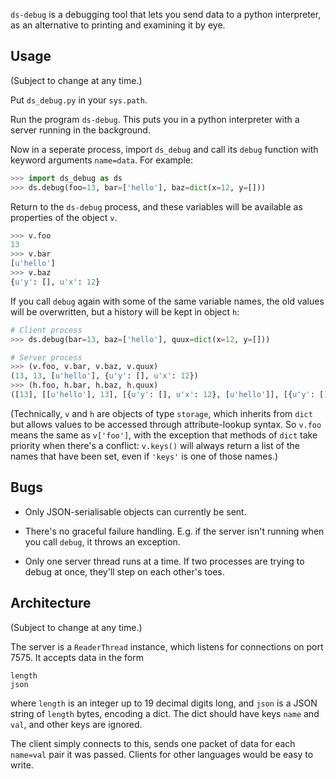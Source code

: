 `ds-debug` is a debugging tool that lets you send data to a python interpreter, as an alternative to printing and examining it by eye.

## Usage

(Subject to change at any time.)

Put `ds_debug.py` in your `sys.path`.

Run the program `ds-debug`. This puts you in a python interpreter with a server running in the background.

Now in a seperate process, import `ds_debug` and call its `debug` function with keyword arguments `name=data`. For example:

```python
>>> import ds_debug as ds
>>> ds.debug(foo=13, bar=['hello'], baz=dict(x=12, y=[]))
```

Return to the `ds-debug` process, and these variables will be available as properties of the object `v`.

```python
>>> v.foo
13
>>> v.bar
[u'hello']
>>> v.baz
{u'y': [], u'x': 12}
```

If you call `debug` again with some of the same variable names, the old values will be overwritten, but a history will be kept in object `h`:

```python
# Client process
>>> ds.debug(bar=13, baz=['hello'], quux=dict(x=12, y=[]))

# Server process
>>> (v.foo, v.bar, v.baz, v.quux)
(13, 13, [u'hello'], {u'y': [], u'x': 12})
>>> (h.foo, h.bar, h.baz, h.quux)
([13], [[u'hello'], 13], [{u'y': [], u'x': 12}, [u'hello']], [{u'y': [], u'x': 12}])
```

(Technically, `v` and `h` are objects of type `storage`, which inherits from `dict` but allows values to be accessed through attribute-lookup syntax. So `v.foo` means the same as `v['foo']`, with the exception that methods of `dict` take priority when there's a conflict: `v.keys()` will always return a list of the names that have been set, even if `'keys'` is one of those names.)

## Bugs

* Only JSON-serialisable objects can currently be sent.

* There's no graceful failure handling. E.g. if the server isn't running when you call `debug`, it throws an exception.

* Only one server thread runs at a time. If two processes are trying to debug at once, they'll step on each other's toes.


## Architecture

(Subject to change at any time.)

The server is a `ReaderThread` instance, which listens for connections on port 7575. It accepts data in the form

    length
    json

where `length` is an integer up to 19 decimal digits long, and `json` is a JSON string of `length` bytes, encoding a dict. The dict should have keys `name` and `val`, and other keys are ignored.

The client simply connects to this, sends one packet of data for each `name=val` pair it was passed. Clients for other languages would be easy to write.
